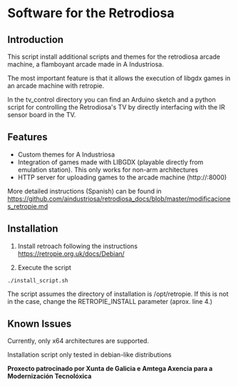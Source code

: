 # Software for the Retrodiosa

## Introduction

This script install additional scripts and themes for the retrodiosa arcade machine, a flamboyant arcade made in A Industriosa.

The most important feature is that it allows the execution of libgdx games in an arcade machine with retropie.

In the tv_control directory you can find an Arduino sketch and a python script for controlling the Retrodiosa's TV by directly interfacing with the IR sensor board in the TV.

## Features

- Custom themes for A Industriosa
- Integration of games made with LIBGDX (playable directly from  emulation station). This only works for non-arm architectures
- HTTP server for uploading games to the arcade machine (http://<your-server-ip>:8000)

More detailed instructions (Spanish) can be found in https://github.com/aindustriosa/retrodiosa_docs/blob/master/modificaciones_retropie.md


## Installation

1) Install retroach following the instructions https://retropie.org.uk/docs/Debian/

2) Execute the script

```
./install_script.sh
```

The script assumes the directory of installation is /opt/retropie. If this is not in the case, change the RETROPIE_INSTALL parameter (aprox. line 4.)

## Known Issues

Currently, only x64 architectures are supported.

Installation script only tested in debian-like distributions

<b>Proxecto patrocinado por Xunta de Galicia e Amtega Axencia para a Modernización Tecnolóxica</b>
